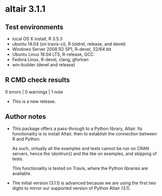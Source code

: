 # altair 3.1.1

## Test environments

* local OS X install, R 3.5.3
* ubuntu 14.04 (on travis-ci), R (oldrel, release, and devel)
* Windows Server 2008 R2 SP1, R-devel, 32/64 bit
* Ubuntu Linux 16.04 LTS, R-release, GCC
* Fedora Linux, R-devel, clang, gfortran
* win-builder (devel and release)

## R CMD check results

0 errors | 0 warnings | 1 note

* This is a new release.

## Author notes

* This package offers a pass-through to a Python library, Altair. Its 
  functionality is to install Altair, then to establish the connection between R
  and Python.

  As such, virtually all the examples and tests cannot be run on CRAN servers, 
  hence the \dontrun{} and the like on examples, and skipping of tests. 

  This functionality is tested on Travis, where the Python libraries are available.

* The initial version (3.1.1) is advanced because we are using the first two
  digits to mirror our supported version of Python Altair (3.1).
